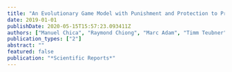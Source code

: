 ```yaml
---
title: "An Evolutionary Game Model with Punishment and Protection to Promote Trust in the Sharing Economy"
date: 2019-01-01
publishDate: 2020-05-15T15:57:23.093411Z
authors: ["Manuel Chica", "Raymond Chiong", "Marc Adam", "Timm Teubner"]
publication_types: ["2"]
abstract: ""
featured: false
publication: "*Scientific Reports*"
---
```


